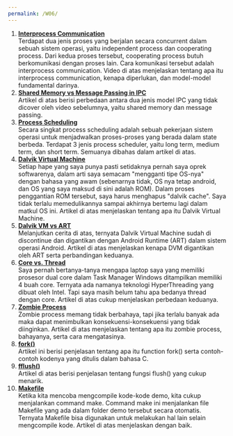 ```yaml
---
permalink: /W06/
---
```

1. **[Interprocess Communication](https://www.youtube.com/watch?v=dJuYKfR8vec&ab_channel=NesoAcademy)**  
   Terdapat dua jenis proses yang berjalan secara concurrent dalam sebuah sistem operasi, yaitu independent process dan cooperating process. Dari kedua proses tersebut, cooperating process butuh berkomunikasi dengan proses lain. Cara komunikasi tersebut adalah interprocess communication. Video di atas menjelaskan tentang apa itu interprocess communication, kenapa diperlukan, dan model-model fundamental darinya.
2. **[Shared Memory vs Message Passing in IPC](https://www.geeksforgeeks.org/difference-between-shared-memory-model-and-message-passing-model-in-ipc/)**  
   Artikel di atas berisi perbedaan antara dua jenis model IPC yang tidak dicover oleh video sebelumnya, yaitu shared memory dan message passing.
3. **[Process Scheduling](https://www.guru99.com/process-scheduling.html)**  
   Secara singkat process scheduling adalah sebuah pekerjaan sistem operasi untuk menjadwalkan proses-proses yang berada dalam state berbeda. Terdapat 3 jenis process scheduler, yaitu long term, medium term, dan short term. Semuanya dibahas dalam artikel di atas.
4. **[Dalvik Virtual Machine](https://www.geeksforgeeks.org/what-is-dvmdalvik-virtual-machine/)**  
   Setiap hape yang saya punya pasti setidaknya pernah saya oprek softwarenya, dalam arti saya semacam "mengganti tipe OS-nya" dengan bahasa yang awam (sebenarnya tidak, OS nya tetap android, dan OS yang saya maksud di sini adalah ROM). Dalam proses penggantian ROM tersebut, saya harus menghapus "dalvik cache". Saya tidak terlalu memedulikannya sampai akhirnya bertemu lagi dalam matkul OS ini. Artikel di atas menjelaskan tentang apa itu Dalvik Virtual Machine.
5. **[Dalvik VM vs ART](https://blog.mindorks.com/what-are-the-differences-between-dalvik-and-art)**  
   Melanjutkan cerita di atas, ternyata Dalvik Virtual Machine sudah di discontinue dan digantikan dengan Android Runtime (ART) dalam sistem operasi Android. Artikel di atas menjelaskan kenapa DVM digantikan oleh ART serta perbandingan keduanya.
6. **[Core vs. Thread](https://www.guru99.com/cpu-core-multicore-thread.html)**  
   Saya pernah bertanya-tanya mengapa laptop saya yang memiliki prosesor dual core dalam Task Manager Windows ditampilkan memiliki 4 buah core. Ternyata ada namanya teknologi HyperThreading yang dibuat oleh Intel. Tapi saya masih belum tahu apa bedanya thread dengan core. Artikel di atas cukup menjelaskan perbedaan keduanya.
7. **[Zombie Process](https://www.howtogeek.com/119815/htg-explains-what-is-a-zombie-process-on-linux/)**  
   Zombie process memang tidak berbahaya, tapi jika terlalu banyak ada maka dapat menimbulkan konsekuensi-konsekuensi yang tidak diinginkan. Artikel di atas menjelaskan tentang apa itu zombie process, bahayanya, serta cara mengatasinya.
8. **[fork()](https://www.geeksforgeeks.org/fork-system-call/)**  
   Artikel ini berisi penjelasan tentang apa itu function fork() serta contoh-contoh kodenya yang ditulis dalam bahasa C.
9.  **[fflush()](https://www.tutorialspoint.com/c_standard_library/c_function_fflush.htm)**  
    Artikel di atas berisi penjelasan tentang fungsi flush() yang cukup menarik.
10. **[Makefile](https://opensource.com/article/18/8/what-how-makefile)**  
    Ketika kita mencoba mengcompile kode-kode demo, kita cukup menjalankan command make. Command make ini menjalankan file Makefile yang ada dalam folder demo tersebut secara otomatis. Ternyata Makefile bisa digunakan untuk melakukan hal lain selain mengcompile kode. Artikel di atas menjelaskan dengan baik.
    